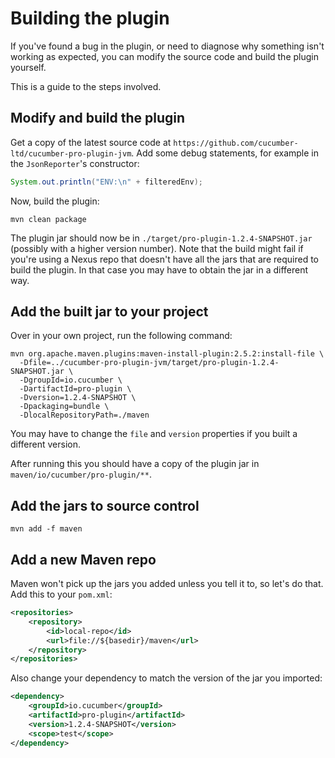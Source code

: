 # Building the plugin

If you've found a bug in the plugin, or need to diagnose why something isn't working
as expected, you can modify the source code and build the plugin yourself.

This is a guide to the steps involved.

## Modify and build the plugin

Get a copy of the latest source code at `https://github.com/cucumber-ltd/cucumber-pro-plugin-jvm`.
Add some debug statements, for example in the `JsonReporter`'s constructor:

```java
System.out.println("ENV:\n" + filteredEnv);
```

Now, build the plugin:

```
mvn clean package
```

The plugin jar should now be in `./target/pro-plugin-1.2.4-SNAPSHOT.jar` (possibly with a higher version number).
Note that the build might fail if you're using a Nexus repo that doesn't have all the jars that are required
to build the plugin. In that case you may have to obtain the jar in a different way.

## Add the built jar to your project

Over in your own project, run the following command:

```
mvn org.apache.maven.plugins:maven-install-plugin:2.5.2:install-file \
  -Dfile=../cucumber-pro-plugin-jvm/target/pro-plugin-1.2.4-SNAPSHOT.jar \
  -DgroupId=io.cucumber \
  -DartifactId=pro-plugin \
  -Dversion=1.2.4-SNAPSHOT \
  -Dpackaging=bundle \
  -DlocalRepositoryPath=./maven
```

You may have to change the `file` and `version` properties if you built a different version.

After running this you should have a copy of the plugin jar in `maven/io/cucumber/pro-plugin/**`.

## Add the jars to source control

```
mvn add -f maven
```

## Add a new Maven repo

Maven won't pick up the jars you added unless you tell it to, so let's do that. Add this to your `pom.xml`:

```xml
<repositories>
    <repository>
        <id>local-repo</id>
        <url>file://${basedir}/maven</url>
    </repository>
</repositories>
```

Also change your dependency to match the version of the jar you imported:

```xml
<dependency>
    <groupId>io.cucumber</groupId>
    <artifactId>pro-plugin</artifactId>
    <version>1.2.4-SNAPSHOT</version>
    <scope>test</scope>
</dependency>
```


